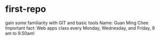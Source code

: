 # first-repo
gain some familiarity with GIT and basic tools
Name: Guan Ming Chee
Important fact: Web apps class every Monday, Wednesday, and Friday, 9 am to 9.50am!
